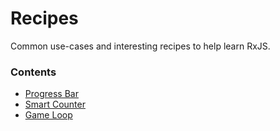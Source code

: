 # Recipes

Common use-cases and interesting recipes to help learn RxJS.


### Contents
* [Progress Bar](progressbar.md)
* [Smart Counter](smartcounter.md)
* [Game Loop](gameloop.md)
    
